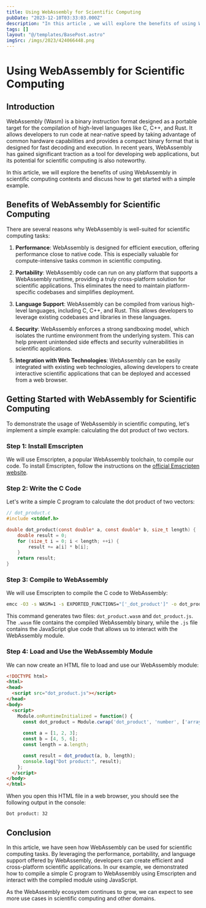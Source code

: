 ```yaml
---
title: Using WebAssembly for Scientific Computing
pubDate: "2023-12-10T03:33:03.000Z"
description: "In this article , we will explore the benefits of using WebAssembly in scientific computing contexts and discuss how to get started with a simple example"
tags: []
layout: "@/templates/BasePost.astro"
imgSrc: /imgs/2023/424066448.png
---
```

# Using WebAssembly for Scientific Computing

## Introduction

WebAssembly (Wasm) is a binary instruction format designed as a portable target for the compilation of high-level languages like C, C++, and Rust. It allows developers to run code at near-native speed by taking advantage of common hardware capabilities and provides a compact binary format that is designed for fast decoding and execution. In recent years, WebAssembly has gained significant traction as a tool for developing web applications, but its potential for scientific computing is also noteworthy.

In this article, we will explore the benefits of using WebAssembly in scientific computing contexts and discuss how to get started with a simple example.

## Benefits of WebAssembly for Scientific Computing

There are several reasons why WebAssembly is well-suited for scientific computing tasks:

1. **Performance**: WebAssembly is designed for efficient execution, offering performance close to native code. This is especially valuable for compute-intensive tasks common in scientific computing.

2. **Portability**: WebAssembly code can run on any platform that supports a WebAssembly runtime, providing a truly cross-platform solution for scientific applications. This eliminates the need to maintain platform-specific codebases and simplifies deployment.

3. **Language Support**: WebAssembly can be compiled from various high-level languages, including C, C++, and Rust. This allows developers to leverage existing codebases and libraries in these languages.

4. **Security**: WebAssembly enforces a strong sandboxing model, which isolates the runtime environment from the underlying system. This can help prevent unintended side effects and security vulnerabilities in scientific applications.

5. **Integration with Web Technologies**: WebAssembly can be easily integrated with existing web technologies, allowing developers to create interactive scientific applications that can be deployed and accessed from a web browser.

## Getting Started with WebAssembly for Scientific Computing

To demonstrate the usage of WebAssembly in scientific computing, let's implement a simple example: calculating the dot product of two vectors.

### Step 1: Install Emscripten

We will use Emscripten, a popular WebAssembly toolchain, to compile our code. To install Emscripten, follow the instructions on the [official Emscripten website](https://emscripten.org/docs/getting_started/downloads.html).

### Step 2: Write the C Code

Let's write a simple C program to calculate the dot product of two vectors:

```c
// dot_product.c
#include <stddef.h>

double dot_product(const double* a, const double* b, size_t length) {
    double result = 0;
    for (size_t i = 0; i < length; ++i) {
        result += a[i] * b[i];
    }
    return result;
}
```

### Step 3: Compile to WebAssembly

We will use Emscripten to compile the C code to WebAssembly:

```bash
emcc -O3 -s WASM=1 -s EXPORTED_FUNCTIONS="['_dot_product']" -o dot_product.js dot_product.c
```

This command generates two files: `dot_product.wasm` and `dot_product.js`. The `.wasm` file contains the compiled WebAssembly binary, while the `.js` file contains the JavaScript glue code that allows us to interact with the WebAssembly module.

### Step 4: Load and Use the WebAssembly Module

We can now create an HTML file to load and use our WebAssembly module:

```html
<!DOCTYPE html>
<html>
<head>
  <script src="dot_product.js"></script>
</head>
<body>
  <script>
    Module.onRuntimeInitialized = function() {
      const dot_product = Module.cwrap('dot_product', 'number', ['array', 'array', 'number']);
      
      const a = [1, 2, 3];
      const b = [4, 5, 6];
      const length = a.length;

      const result = dot_product(a, b, length);
      console.log("Dot product:", result);
    };
  </script>
</body>
</html>
```

When you open this HTML file in a web browser, you should see the following output in the console:

```
Dot product: 32
```

## Conclusion

In this article, we have seen how WebAssembly can be used for scientific computing tasks. By leveraging the performance, portability, and language support offered by WebAssembly, developers can create efficient and cross-platform scientific applications. In our example, we demonstrated how to compile a simple C program to WebAssembly using Emscripten and interact with the compiled module using JavaScript.

As the WebAssembly ecosystem continues to grow, we can expect to see more use cases in scientific computing and other domains.

